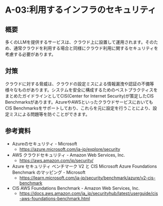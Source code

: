 # A-03:利用するインフラのセキュリティ
## 概要
多くのLLMを提供するサービスは、クラウド上に設置して運用されます。そのため、通常クラウドを利用する場合と同様にクラウド利用に関するセキュリティを考慮する必要があります。

## 対策
クラウドに対する脅威は、クラウドの設定ミスによる情報漏洩や認証の不備等様々なものがあります。システムを安全に構成するためのベストプラクティスをまとめたガイドラインとしてCIS(Center for Internet Security)が策定したCIS Benchmarksがあります。AzureやAWSといったクラウドサービスにおいてもCIS Benchmarksをサポートしており、これらを元に設定を行うことにより、設定ミスによる問題等を防ぐことができます。

## 参考資料
* Azureのセキュリティ - Microsoft
  * https://azure.microsoft.com/ja-jp/explore/security
* AWS クラウドセキュリティ - Amazon Web Services, Inc.
    * https://aws.amazon.com/jp/security/
* Azure セキュリティ ベンチマーク V2 と CIS Microsoft Azure Foundations Benchmark のマッピング - Microsoft
  * https://learn.microsoft.com/ja-jp/security/benchmark/azure/v2-cis-benchmark
* CIS AWS Foundations Benchmark - Amazon Web Services, Inc.
  * https://docs.aws.amazon.com/ja_jp/securityhub/latest/userguide/cis-aws-foundations-benchmark.html
